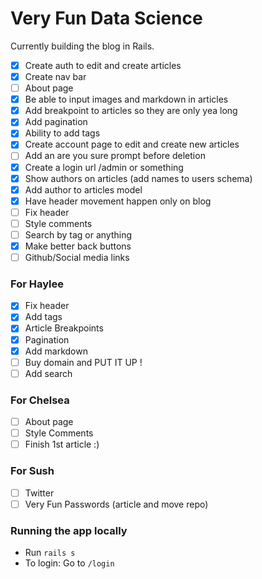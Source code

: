 # Very Fun Data Science
Currently building the blog in Rails.

- [x] Create auth to edit and create articles
- [x] Create nav bar
- [ ] About page
- [x] Be able to input images and markdown in articles
- [x] Add breakpoint to articles so they are only yea long
- [x] Add pagination
- [x] Ability to add tags
- [x] Create account page to edit and create new articles
- [ ] Add an are you sure prompt before deletion
- [x] Create a login url /admin or something
- [x] Show authors on articles (add names to users schema)
- [x] Add author to articles model
- [x] Have header movement happen only on blog
- [ ] Fix header
- [ ] Style comments
- [ ] Search by tag or anything
- [x] Make better back buttons
- [ ] Github/Social media links

### For Haylee
- [x] Fix header
- [x] Add tags
- [x] Article Breakpoints
- [x] Pagination
- [x] Add markdown
- [ ] Buy domain and PUT IT UP !
- [ ] Add search

### For Chelsea
- [ ] About page
- [ ] Style Comments  
- [ ] Finish 1st article :)

### For Sush
- [ ] Twitter
- [ ] Very Fun Passwords (article and move repo)

### Running the app locally
* Run `rails s`
* To login: Go to `/login`

